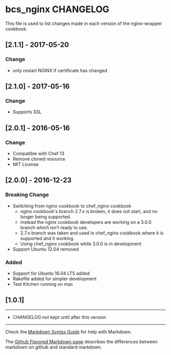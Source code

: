 bcs_nginx CHANGELOG
=======================

This file is used to list changes made in each version of the nginx-wrapper cookbook.

## [2.1.1] - 2017-05-20
### Change
  - only restart NGINX if certificate has changed

## [2.1.0] - 2017-05-16
### Change
  - Supports SSL

## [2.0.1] - 2016-05-16
### Change
  - Compatible with Chef 13
  - Remove cloned resource
  - MIT License

## [2.0.0] - 2016-12-23
### Breaking Change
  - Switching from nginx cookbook to chef_nginx cookbook
    - nginx cookbook's branch 2.7.x is broken, it does not start,  and no longer being supported.
    - instead the nginx cookbook developers are working on a 3.0.0 branch which isn't ready to use.
    - 2.7.x branch was taken and used in chef_nginx cookbook where it is supported and it working.
    - Using chef_nginx cookbook while 3.0.0 is in development
  - Support Ubuntu 12.04 removed

### Added
  - Support for Ubuntu 16.04 LTS added
  - Rakefile added for simpler development
  - Test Kitchen running on mac

## [1.0.1]
-----
- CHANGELOG not kept until after this version

- - -
Check the [Markdown Syntax Guide](http://daringfireball.net/projects/markdown/syntax) for help with Markdown.

The [Github Flavored Markdown page](http://github.github.com/github-flavored-markdown/) describes the differences between markdown on github and standard markdown.
